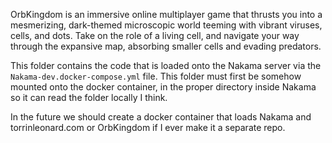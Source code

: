 OrbKingdom is an immersive online multiplayer game that thrusts you into a mesmerizing, dark-themed microscopic world teeming with vibrant viruses, cells, and dots. Take on the role of a living cell, and navigate your way through the expansive map, absorbing smaller cells and evading predators.

This folder contains the code that is loaded onto the Nakama server via the `Nakama-dev.docker-compose.yml` file. This folder must first be somehow mounted onto the docker container, in the proper directory inside Nakama so it can read the folder locally I think.

In the future we should create a docker container that loads Nakama and torrinleonard.com or OrbKingdom if I ever make it a separate repo.
